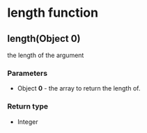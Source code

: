 length function
===============
length(Object **0**)
--------------------

the length of the argument

### Parameters

- Object **0** - the array to return the length of.

### Return type

- Integer



